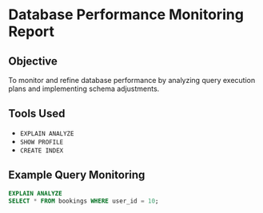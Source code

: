 # Database Performance Monitoring Report

## Objective
To monitor and refine database performance by analyzing query execution plans and implementing schema adjustments.

## Tools Used
- `EXPLAIN ANALYZE`
- `SHOW PROFILE`
- `CREATE INDEX`

## Example Query Monitoring
```sql
EXPLAIN ANALYZE
SELECT * FROM bookings WHERE user_id = 10;
